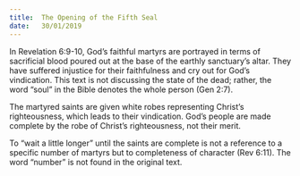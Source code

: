 ```yaml
---
title:  The Opening of the Fifth Seal
date:   30/01/2019
---
```


In Revelation 6:9-10, God’s faithful martyrs are portrayed in terms of sacrificial blood poured out at the base of the earthly sanctuary’s altar. They have suffered injustice for their faithfulness and cry out for God’s vindication. This text is not discussing the state of the dead; rather, the word “soul” in the Bible denotes the whole person (Gen 2:7).

The martyred saints are given white robes representing Christ’s righteousness, which leads to their vindication. God’s people are made complete by the robe of Christ’s righteousness, not their merit.

To “wait a little longer” until the saints are complete is not a reference to a specific number of martyrs but to completeness of character (Rev 6:11). The word “number” is not found in the original text.
